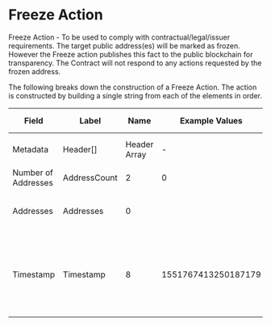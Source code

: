 
# Freeze Action

Freeze Action -  To be used to comply with contractual/legal/issuer requirements.  The target public address(es) will be marked as frozen.  However the Freeze action publishes this fact to the public blockchain for transparency. The Contract will not respond to any actions requested by the frozen address.

The following breaks down the construction of a Freeze Action. The action is constructed by building a single string from each of the elements in order.

| Field    | Label    | Name         | Example Values | Comments | Data Type          | Restrictions |
|----------|----------|--------------|----------------|----------|--------------------|--------------|
| Metadata | Header[] | Header Array | -              | -        | Common header data | Header       |
| Number of Addresses | AddressCount | 2 | 0 | 0 - 65,535 | uint16 |  |
| Addresses | Addresses | 0 |  | Addresses holding tokens to be frozen. | Address[] |  |
| Timestamp | Timestamp | 8 | 1551767413250187179 | Timestamp in nanoseconds of when the smart contract created the action. | timestamp | Cannot be changed by issuer, operator. Smart contract controls. |



<!--
<table class="waffle">
    <tr style='height:19px;'>
        <th style="width:6%" class="s0">Field</th>
        <th style="width:9%" class="s1">Label</th>
        <th style="width:9%" class="s1">Name</th>
        <th style="width:2%" class="s1">Bytes</th>
        <th style="width:29%" class="s1">Example Values</th>
        <th style="width:26%" class="s1">Comments</th>
        <th style="width:5%" class="s1">Data Type</th>
        <th style="width:14%" class="s2">Amendment Restrictions</th>
    </tr>
    <tr>
        <td class="s5" rowspan="100">Metadata (OP_RETURN Payload)</td>
        <td class="e6">Header[]</td>
        <td class="e6">Header Array</td>
        <td class="e6">-</td>
        <td class="e6">-</td>
        <td class="e6">Common header data for all actions</td>
        <td class="e6">Header</td>
        <td class="e7"></td>
    </tr>

    <tr>
        <td class="e10">Number of Addresses</td>
        <td class="e10">AddressCount</td>
        <td class="e10">2</td>
        <td class="e10" style="word-break:break-all">0</td>
        <td class="e10">0 - 65,535</td>
        <td class="e10">uint16</td>
        <td class="e11"></td>
    </tr>

    <tr>
        <td class="e10">Addresses</td>
        <td class="e10">Addresses</td>
        <td class="e10">0</td>
        <td class="e10" style="word-break:break-all"></td>
        <td class="e10">Addresses holding tokens to be frozen.</td>
        <td class="e10">Address[]</td>
        <td class="e11"></td>
    </tr>

    <tr>
        <td class="e10">Timestamp</td>
        <td class="e10">Timestamp</td>
        <td class="e10">8</td>
        <td class="e10" style="word-break:break-all">1551767413250187179</td>
        <td class="e10">Timestamp in nanoseconds of when the smart contract created the action.</td>
        <td class="e10">timestamp</td>
        <td class="e11">Cannot be changed by issuer, operator. Smart contract controls.</td>
    </tr>

</table>
!-->